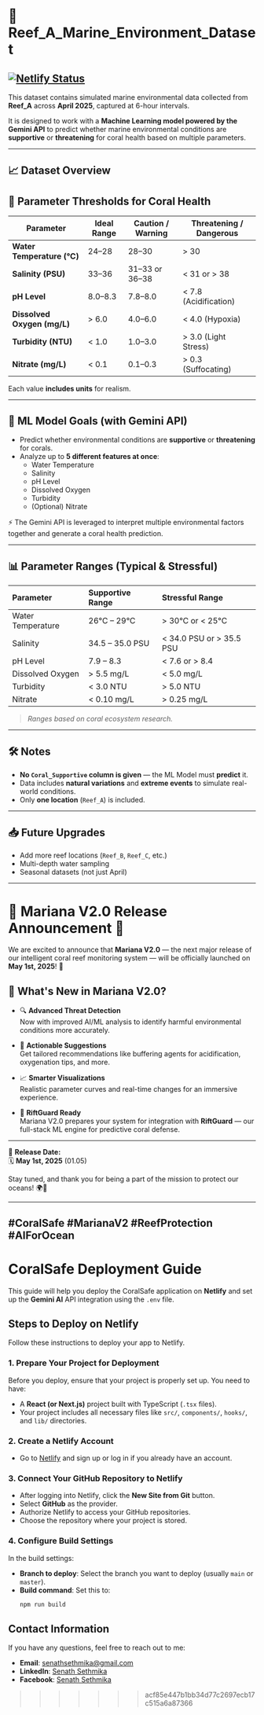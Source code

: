 # 📄 Reef_A_Marine_Environment_Dataset
[![Netlify Status](https://api.netlify.com/api/v1/badges/dedd2488-a3eb-48da-8e29-a7e6eae5f947/deploy-status)](https://app.netlify.com/sites/statuesque-cassata-e55aad/deploys)
---
This dataset contains simulated marine environmental data collected from **Reef_A** across **April 2025**, captured at 6-hour intervals.

It is designed to work with a **Machine Learning model powered by the Gemini API** to predict whether marine environmental conditions are **supportive** or **threatening** for coral health based on multiple parameters.

---

## 📈 Dataset Overview

## 🌊 Parameter Thresholds for Coral Health

| Parameter           | Ideal Range       | Caution / Warning      | Threatening / Dangerous           |
|---------------------|-------------------|-------------------------|------------------------------------|
| **Water Temperature (°C)** | 24–28              | 28–30                  | > 30                               |
| **Salinity (PSU)**         | 33–36              | 31–33 or 36–38         | < 31 or > 38                       |
| **pH Level**               | 8.0–8.3            | 7.8–8.0                | < 7.8 (Acidification)              |
| **Dissolved Oxygen (mg/L)**| > 6.0              | 4.0–6.0                | < 4.0 (Hypoxia)                    |
| **Turbidity (NTU)**        | < 1.0              | 1.0–3.0                | > 3.0 (Light Stress)              |
| **Nitrate (mg/L)**         | < 0.1              | 0.1–0.3                | > 0.3 (Suffocating)                |
Each value **includes units** for realism.

---

## 🤖 ML Model Goals (with Gemini API)

- Predict whether environmental conditions are **supportive** or **threatening** for corals.
- Analyze up to **5 different features at once**:
  - Water Temperature
  - Salinity
  - pH Level
  - Dissolved Oxygen
  - Turbidity
  - (Optional) Nitrate
  
⚡ The Gemini API is leveraged to interpret multiple environmental factors together and generate a coral health prediction.

---

## 📊 Parameter Ranges (Typical & Stressful)

| Parameter | Supportive Range | Stressful Range |
|:---|:---|:---|
| Water Temperature | 26°C – 29°C | > 30°C or < 25°C |
| Salinity | 34.5 – 35.0 PSU | < 34.0 PSU or > 35.5 PSU |
| pH Level | 7.9 – 8.3 | < 7.6 or > 8.4 |
| Dissolved Oxygen | > 5.5 mg/L | < 5.0 mg/L |
| Turbidity | < 3.0 NTU | > 5.0 NTU |
| Nitrate | < 0.10 mg/L | > 0.25 mg/L |

> *Ranges based on coral ecosystem research.*

---

## 🛠️ Notes

- **No `Coral_Supportive` column is given** — the ML Model must **predict** it.
- Data includes **natural variations** and **extreme events** to simulate real-world conditions.
- Only **one location** (`Reef_A`) is included.

---

## 📥 Future Upgrades

- Add more reef locations (`Reef_B`, `Reef_C`, etc.)
- Multi-depth water sampling
- Seasonal datasets (not just April)
---
# 🌊 Mariana V2.0 Release Announcement 🚀

We are excited to announce that **Mariana V2.0** — the next major release of our intelligent coral reef monitoring system — will be officially launched on **May 1st, 2025**! 🎉

## 🧠 What's New in Mariana V2.0?

- 🔍 **Advanced Threat Detection**  
  Now with improved AI/ML analysis to identify harmful environmental conditions more accurately.

- 🧪 **Actionable Suggestions**  
  Get tailored recommendations like buffering agents for acidification, oxygenation tips, and more.

- 📈 **Smarter Visualizations**  
  Realistic parameter curves and real-time changes for an immersive experience.

- 🧠 **RiftGuard Ready**  
  Mariana V2.0 prepares your system for integration with **RiftGuard** — our full-stack ML engine for predictive coral defense.

---

📅 **Release Date:**  
🗓️ **May 1st, 2025** (01.05)

Stay tuned, and thank you for being a part of the mission to protect our oceans! 🌍🐠

---
#CoralSafe #MarianaV2 #ReefProtection #AIForOcean
---
# CoralSafe Deployment Guide

This guide will help you deploy the CoralSafe application on **Netlify** and set up the **Gemini AI** API integration using the `.env` file.

## Steps to Deploy on Netlify

Follow these instructions to deploy your app to Netlify.

### 1. **Prepare Your Project for Deployment**

Before you deploy, ensure that your project is properly set up. You need to have:

- A **React (or Next.js)** project built with TypeScript (`.tsx` files).
- Your project includes all necessary files like `src/`, `components/`, `hooks/`, and `lib/` directories.

### 2. **Create a Netlify Account**

- Go to [Netlify](https://www.netlify.com/) and sign up or log in if you already have an account.

### 3. **Connect Your GitHub Repository to Netlify**

- After logging into Netlify, click the **New Site from Git** button.
- Select **GitHub** as the provider.
- Authorize Netlify to access your GitHub repositories.
- Choose the repository where your project is stored.

### 4. **Configure Build Settings**

In the build settings:
- **Branch to deploy**: Select the branch you want to deploy (usually `main` or `master`).
- **Build command**: Set this to:
  ```bash
  npm run build

## Contact Information

If you have any questions, feel free to reach out to me:
  - **Email**: [senathsethmika@gmail.com](mailto:senathsethmika@gmail.com)
  - **LinkedIn**: [Senath Sethmika](https://www.linkedin.com/in/senath-sethmika-b8584a268/)
  - **Facebook**: [Senath Sethmika](https://www.facebook.com/senath.sethmika/)
>>>>>>> acf85e447b1bb34d77c2697ecb17c515a6a87366
